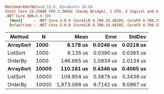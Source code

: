 ``` ini

BenchmarkDotNet=v0.12.0, OS=ubuntu 18.04
Intel Core i5-2500K CPU 3.30GHz (Sandy Bridge), 1 CPU, 4 logical and 4 physical cores
.NET Core SDK=3.0.100
  [Host]     : .NET Core 3.0.0 (CoreCLR 4.700.19.46205, CoreFX 4.700.19.46214), X64 RyuJIT
  DefaultJob : .NET Core 3.0.0 (CoreCLR 4.700.19.46205, CoreFX 4.700.19.46214), X64 RyuJIT


```
|    Method |     N |         Mean |     Error |    StdDev |
|---------- |------ |-------------:|----------:|----------:|
| **ArraySort** |  **1000** |     **8.178 us** | **0.0246 us** | **0.0218 us** |
|  ListSort |  1000 |     8.135 us | 0.0390 us | 0.0365 us |
|   OrderBy |  1000 |   146.685 us | 1.0834 us | 1.0134 us |
| **ArraySort** | **10000** |   **110.181 us** | **0.4346 us** | **0.4065 us** |
|  ListSort | 10000 |   109.954 us | 0.3876 us | 0.3436 us |
|   OrderBy | 10000 | 1,973.098 us | 9.7142 us | 9.0867 us |
